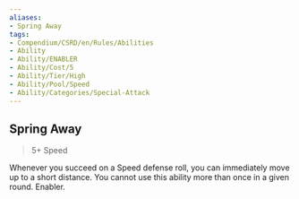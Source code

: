 ```yaml
---
aliases:
- Spring Away
tags:
- Compendium/CSRD/en/Rules/Abilities
- Ability
- Ability/ENABLER
- Ability/Cost/5
- Ability/Tier/High
- Ability/Pool/Speed
- Ability/Categories/Special-Attack
---
```


  
## Spring Away  
>5+  Speed  
  
Whenever you succeed on a Speed defense roll, you can immediately move up to a short distance. You cannot use this ability more than once in a given round. Enabler.